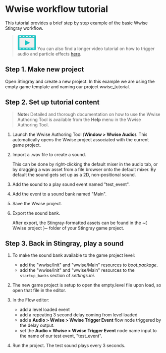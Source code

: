 # Wwise workflow tutorial

This tutorial provides a brief step by step example of the basic Wwise Stingray workflow.

> ![](../images/icon_video.png) You can also find a longer video tutorial on how to trigger audio and particle effects [here](https://www.youtube.com/watch?v=My2zA9oaZFo).

## Step 1. Make new project

Open Stingray and create a new project. In this example we are using the empty game template and naming our project wwise_tutorial.

## Step 2. Set up tutorial content

>	**Note:** Detailed and thorough documentation on how to use the Wwise Authoring Tool is available from the **Help** menu in the Wwise Authoring Tool.

1. Launch the Wwise Authoring Tool (**Window > Wwise Audio**). This automatically opens the Wwise project associated with the current game project.

2. Import a .wav file to create a sound.

	This can be done by right-clicking the default mixer in the audio tab, or by dragging a wav asset from a file browser onto the default mixer. By default the sound gets set up as a 2D, non-positional sound.

3. Add the sound to a play sound event named "test_event".

4. Add the event to a sound bank named "Main".

5. Save the Wwise project.

6. Export the sound bank.

	After export, the Stingray-formatted assets can be found in the ~{ Wwise project }~ folder of your Stingray game project.

## Step 3. Back in Stingray, play a sound

1. To make the sound bank available to the game project level:
    - add the "wwise/Init" and "wwise/Main" resources to *boot.package*.
    - add the "wwise/Init" and "wwise/Main" resources to the `startup_banks` section of *settings.ini*.

2. The new game project is setup to open the empty.level file upon load, so open that file in the editor.

3. In the Flow editor:
    - add a level loaded event
    - add a repeating 3 second delay coming from level loaded
    - add a **Audio > Wwise > Wwise Trigger Event** flow node triggered by the delay output.
    - set the **Audio > Wwise > Wwise Trigger Event** node name input to the name of our test event, "test_event".

4. Run the project. The test sound plays every 3 seconds.
